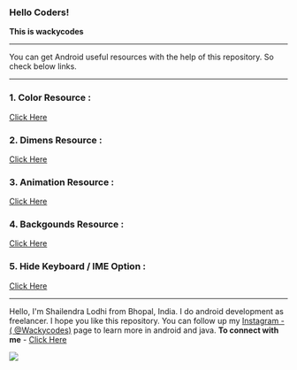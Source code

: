 ### Hello Coders!
**This is wackycodes**

***
You can get Android useful resources with the help of this repository.
So check below links.

***
### 1. Color Resource :
 [Click Here](https://github.com/WackyCodes/AndroidUses/blob/main/colors.xml)
 
 
### 2. Dimens Resource :
 [Click Here](https://github.com/WackyCodes/AndroidUses/blob/main/dimen.xml)
 
 
### 3. Animation Resource :
 [Click Here](https://github.com/WackyCodes/AndroidUses/tree/main/Animation%20XML%20Files)
 
 
### 4. Backgounds Resource :
 [Click Here](https://github.com/WackyCodes/AndroidUses/tree/main/Backgrounds%20-%20Buttons%2C%20TextView%2C%20EditText%20etc)
 
 
### 5. Hide Keyboard / IME Option :
 [Click Here](https://github.com/WackyCodes/AndroidUses/blob/main/Upload%20Code/hide_keyboard.java)
 
***

Hello, I'm Shailendra Lodhi from Bhopal, India.
I do android development as freelancer. I hope you like this repository. You can follow up my [Instagram - ( @Wackycodes)](https://www.instagram.com/wackycodes_/) page to learn more in android and java.
**To connect with me** - [Click Here](https://linktr.ee/wackycodes)

![](https://media-exp1.licdn.com/dms/image/C5616AQHBwd-SHsLzhw/profile-displaybackgroundimage-shrink_200_800/0/1613502824587?e=1620864000&v=beta&t=pdYIU4EtPeHwGenCPIrWdr145MWwDOw0Vmd2Zsx03Sg)
